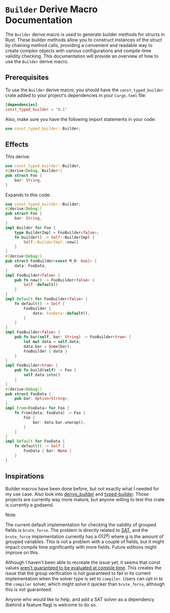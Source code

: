 # `Builder` Derive Macro Documentation

 The `Builder` derive macro is used to generate builder methods for structs in Rust. These builder methods allow you to construct instances of the struct by chaining method calls, providing a convenient and readable way to create complex objects with various configurations and compile-time validity checking. This documentation will provide an overview of how to use the `Builder` derive macro.

 ## Prerequisites

To use the `Builder` derive macro, you should have the `const_typed_builder` crate added to your project's dependencies in your `Cargo.toml` file:

```toml
[dependencies]
const_typed_builder = "0.1"
```

Also, make sure you have the following import statements in your code:

```rust
use const_typed_builder::Builder;
```
## Effects 
This derive:
```rust
use const_typed_builder::Builder;
#[derive(Debug, Builder)]
pub struct Foo {
    bar: String,
}
```
Expands to this code:
```rust
use const_typed_builder::Builder;
#[derive(Debug)]
pub struct Foo {
    bar: String,
}
impl Builder for Foo {
    type BuilderImpl = FooBuilder<false>;
    fn builder() -> Self::BuilderImpl {
        Self::BuilderImpl::new()
    }
}
#[derive(Debug)]
pub struct FooBuilder<const M_0: bool> {
    data: FooData,
}
impl FooBuilder<false> {
    pub fn new() -> FooBuilder<false> {
        Self::default()
    }
}
impl Default for FooBuilder<false> {
    fn default() -> Self {
        FooBuilder {
            data: FooData::default(),
        }
    }
}
impl FooBuilder<false> {
    pub fn bar(self, bar: String) -> FooBuilder<true> {
        let mut data = self.data;
        data.bar = Some(bar);
        FooBuilder { data }
    }
}
impl FooBuilder<true> {
    pub fn build(self) -> Foo {
        self.data.into()
    }
}
#[derive(Debug)]
pub struct FooData {
    pub bar: Option<String>,
}
impl From<FooData> for Foo {
    fn from(data: FooData) -> Foo {
        Foo {
            bar: data.bar.unwrap(),
        }
    }
}
impl Default for FooData {
    fn default() -> Self {
        FooData { bar: None }
    }
}
```
## Inspirations
Builder macros have been done before, but not exactly what I needed for my use case. Also look into [derive_builder](https://crates.io/crates/derive_builder) and [typed-builder](https://crates.io/crates/typed-builder). Those projects are currently way more mature, but anyone willing to test this crate is currently a godsend.

> [!NOTE]
> The current default implementation for checking the validity of grouped fields is `brute_force`. The problem is directly related to [SAT](https://en.wikipedia.org/wiki/Boolean_satisfiability_problem), and the `brute_force` implementation currently has a $`O(2^g)`$ where $`g`$ is the amount of grouped variables. This is not a problem with a couple of fields, but it might impact compile time significantly with more fields. Future editions might improve on this.
>
> Although I haven't been able to recreate the issue yet, it seems that const values [aren't guaranteed to be evaluated at compile time](https://doc.rust-lang.org/reference/const_eval.html). This creates the issue that the group verification is not guaranteed to fail in its current implementation when the solver type is set to `compiler`. Users can opt in to the `compiler` solver, which might solve it quicker than `brute_force`, although this is not guaranteed.
>
> Anyone who would like to help, and add a SAT solver as a dependency (behind a feature flag) is welcome to do so.
